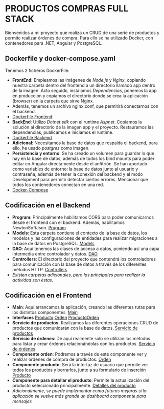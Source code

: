 # PRODUCTOS COMPRAS FULL STACK
Bienvenidos a mi proyecto que realiza un CRUD de una serie de productos y permite realizar órdenes de compra. Para ello se ha utilizado Docker, con contenedores para .NET, Angular y PostgreSQL.
## Dockerfile y docker-compose.yaml
Tenemos 2 ficheros DockerFile:
- **FrontEnd**: Empleamos las imágenes de *Node.js* y *Nginx*, copiando nuestra carpeta dentro del frontend a un directorio llamado app dentro de la imagen. Acto seguido, instalamos *Dependencias*, ponemos la app en producción y copiamos el directorio donde se crea la aplicación (browser) en la carpeta que sirve Nginx.
- Además, tenemos un archivo nginx.conf, que permitirá conectarnos con el backend.
- [Dockerfile Frontend](FRONTEND/Dockerfile) 
- **BackEnd**: Utilizo *Dotnet.sdk* con el runtime *Aspnet*. Copiamos la solución al directorio de la imagen app y el proyecto. Restauramos las dependencias, publicamos e iniciamos el runtime.
- [Dockerfile Backend](BACKEND/Dockerfile)
- **Adicional**: Necesitamos la base de datos que respalda el backend, para ello, he usado *postgres* como imagen.
- **Persistencia y entorno**: Se ha creado un volumen para guardar lo que hay en la base de datos, además de todos los bind mounts para poder editar en Angular directamente desde el anfitrión. Se han aportado como variables de entorno:
la base de datos junto al usuario y contraseña, además de tener la conexión del backend y el modo Development para permitir detectar ciertos errores. Mencionar que todos los contenedores conectan en una red.
- [Docker-Compose](docker-compose-yaml)
## Codificación en el Backend
- **Program**: Principalmente habilitamos CORS para poder comunicarnos desde el frontend con el backend. Además, habilitamos NewtonSoftJson. [Program](BACKEND/PRODUCTOS_COMPRAS_FULL_STACK/Program.cs)
- **Models**: Esta carpeta contiene el contexto de la base de datos, los modelos y las configuraciones de entidades para realizar migraciones a la base de datos en PostgreSQL. [Models](BACKEND/PRODUCTOS_COMPRAS_FULL_STACK/Models/)
-  **DAO**: Aquí tenemos las clases de acceso a datos, poniendo así una capa intermedia entre controlador y datos. [DAO](BACKEND/PRODUCTOS_COMPRAS_FULL_STACK/DAO/)
-  **Controllers**: El directorio del proyecto que contendrá los controladores para comunicación con la base de datos a través de los diferentes métodos HTTP. [Controllers](BACKEND/PRODUCTOS_COMPRAS_FULL_STACK/Controllers/)
-  *Existen carpetas adicionales, pero las principales para realizar la actividad son éstas.*
## Codificación en el Frontend
- **Main**: Aquí arrancamos la aplicación, creando las diferentes rutas para los distintos componentes. [Main](FRONTEND/productos-compras-full-stack/src/main.ts)
- **Interfaces** [Producto](FRONTEND/productos-compras-full-stack/src/app/producto.ts) [Orden](FRONTEND/productos-compras-full-stack/src/app/orden.ts) [ProductoOrden](FRONTEND/productos-compras-full-stack/src/app/productoOrden.ts)
- **Servicio de productos**: Realizamos las diferentes operaciones CRUD de productos que comunicarán con la base de datos. [Servicio de productos](FRONTEND/productos-compras-full-stack/src/app/producto.service.ts)
- **Servicio de órdenes**: De aquí realmente solo se utilizan los métodos para listar y crear órdenes relacionándolas con los productos. [Servicio de órdenes](FRONTEND/productos-compras-full-stack/src/app/orden.service.ts)
- **Componente orden**: Podremos a través de este componente ver y realizar órdenes de compra de productos. [Orden](FRONTEND/productos-compras-full-stack/src/app/orden/)
- **Componente producto**: Será la interfaz de usuario que permite ver todos los productos y  borrarlos, junto a su formulario de inserción [Producto](FRONTEND/productos-compras-full-stack/src/app/producto/)
- **Componente para detallar el producto**: Permite la actualización del producto seleccionado principalmente. [Detalles del producto](FRONTEND/productos-compras-full-stack/src/app/producto-detalles/)
- *Adicionalmente, se puede implementar como futuras mejoras si la aplicación se vuelve más grande un dashboard componente para mensajes*
